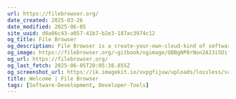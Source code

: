 ```yaml
---
url: https://filebrowser.org/
date_created: 2025-03-26
date_modified: 2025-06-05
site_uuid: d6a86c43-a057-41b7-b2e3-187ac3974c12
og_title: File Browser
og_description: File Browser is a create-your-own-cloud-kind of software where you can install it on a server, direct it to a path and then access your files through a nice web interface. You have many available features!
og_image: https://filebrowser.org/~gitbook/ogimage/QBBgNP8rNon2A13i5Oif
og_url: https://filebrowser.org/
og_last_fetch: 2025-06-05T20:05:38.855Z
og_screenshot_url: https://ik.imagekit.io/xvpgfijuw/uploads/lossless/screenshots/20250605_Filebrowser_og_screenshot.jpeg
title: Welcome | File Browser
tags: [Software-Development, Developer-Tools]
---
```


